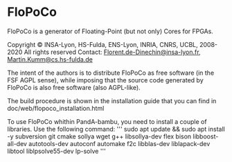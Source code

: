 # FloPoCo

FloPoCo is a generator of Floating-Point (but not only) Cores for FPGAs.

Copyright © INSA-Lyon, HS-Fulda, ENS-Lyon, INRIA, CNRS, UCBL, 2008-2020
All rights reserved
Contact: Florent.de-Dinechin@insa-lyon.fr, Martin.Kumm@cs.hs-fulda.de

The intent of the authors is to distribute FloPoCo as free software (in the FSF AGPL sense), while imposing that the source code generated by FloPoCo is also free software (also AGPL-like). 

The build procedure is shown in the installation guide that you can find in doc/web/flopoco_installation.html 

To use FloPoCo whithin PandA-bambu, you need to install a couple of libraries. Use the following command:
'''
sudo apt update && sudo apt install -y subversion git cmake sollya wget g++ libsollya-dev flex bison libboost-all-dev autotools-dev autoconf automake f2c libblas-dev liblapack-dev libtool liblpsolve55-dev lp-solve
'''
